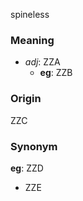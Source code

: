 spineless
### Meaning
+ _adj_: ZZA
    + __eg__: ZZB

### Origin

ZZC

### Synonym

__eg__: ZZD

+ ZZE


